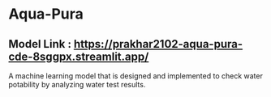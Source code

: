 # Aqua-Pura
## Model Link : https://prakhar2102-aqua-pura-cde-8sggpx.streamlit.app/
A machine learning model that is designed and implemented to check water potability by analyzing water test results.
